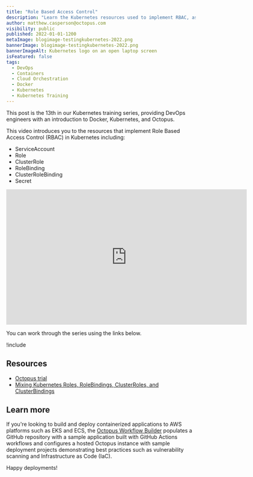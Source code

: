```yaml
---
title: "Role Based Access Control"
description: "Learn the Kubernetes resources used to implement RBAC, as part of our Kubernetes training series"
author: matthew.casperson@octopus.com
visibility: public
published: 2022-01-01-1200
metaImage: blogimage-testingkubernetes-2022.png
bannerImage: blogimage-testingkubernetes-2022.png
bannerImageAlt: Kubernetes logo on an open laptop screen
isFeatured: false
tags: 
  - DevOps
  - Containers
  - Cloud Orchestration
  - Docker 
  - Kubernetes
  - Kubernetes Training
---
```


This post is the 13th in our Kubernetes training series, providing DevOps engineers with an introduction to Docker, Kubernetes, and Octopus. 

This video introduces you to the resources that implement Role Based Access Control (RBAC) in Kubernetes including:

* ServiceAccount
* Role
* ClusterRole
* RoleBinding
* ClusterRoleBinding
* Secret

<p style="text-align:center"><iframe src="https://fast.wistia.net/embed/iframe/jgftbgrq36?videoFoam=true" title="13. RBAC" allow="autoplay; fullscreen" allowtransparency="true" frameborder="0" scrolling="no" class="wistia_embed" name="wistia_embed" msallowfullscreen width="640px" height="360px"></iframe></p>

You can work through the series using the links below.

!include <k8s-training-toc>

## Resources

* [Octopus trial](https://octopus.com/start)
* [Mixing Kubernetes Roles, RoleBindings, ClusterRoles, and ClusterBindings](https://octopus.com/blog/k8s-rbac-roles-and-bindings)

## Learn more

If you're looking to build and deploy containerized applications to AWS platforms such as EKS and ECS, the [Octopus Workflow Builder](https://octopusworkflowbuilder.octopus.com/#/) populates a GitHub repository with a sample application built with GitHub Actions workflows and configures a hosted Octopus instance with sample deployment projects demonstrating best practices such as vulnerability scanning and Infrastructure as Code (IaC). 

Happy deployments! 